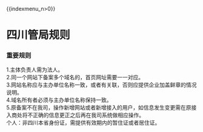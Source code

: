 {{indexmenu_n>0}}

# 四川管局规则

### 重要规则

1.主体负责人需为法人。  
2.同一个网站下备案多个域名的，首页网址需要一一对应。  
3.网站名称应与主办单位名称一致，或者有关联，否则应提供企业加盖鲜章的情况说明。  
4.域名所有者必须与主办单位名称保持一致。  
5.原备案不在我司，操作新增网站或者新增接入的用户，如信息发生变更需在原接入商处将不正确的信息更正之后再在我司系统做相应操作。  
个人：非四川本省身份证，需提供有效期内的暂住证或者居住证。
